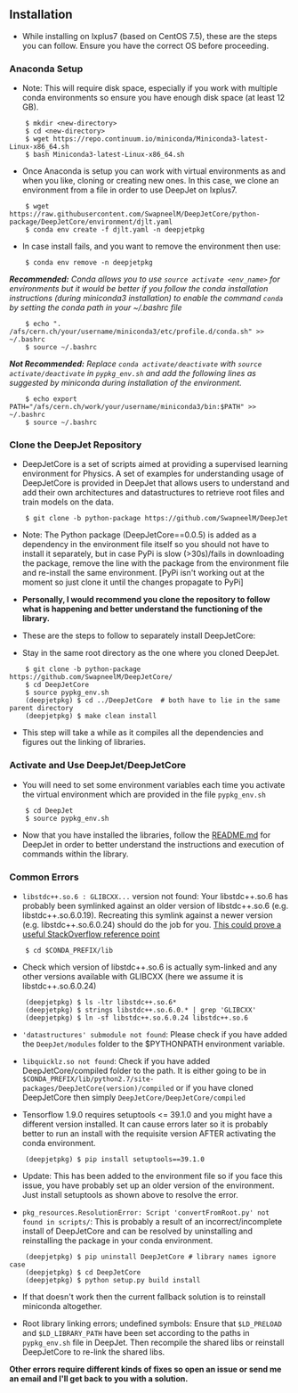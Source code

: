 ## Installation

* While installing on lxplus7 (based on CentOS 7.5), these are the steps you can follow. Ensure you have the correct OS before proceeding.

### Anaconda Setup

* Note: This will require disk space, especially if you work with multiple conda environments so ensure you have enough disk space (at least 12 GB).

```
    $ mkdir <new-directory> 
    $ cd <new-directory>
    $ wget https://repo.continuum.io/miniconda/Miniconda3-latest-Linux-x86_64.sh
    $ bash Miniconda3-latest-Linux-x86_64.sh
```

* Once Anaconda is setup you can work with virtual environments as and when you like, cloning or creating new ones. In this case, we clone an environment from a file in order to use DeepJet on lxplus7.

```
    $ wget https://raw.githubusercontent.com/SwapneelM/DeepJetCore/python-package/DeepJetCore/environment/djlt.yaml
    $ conda env create -f djlt.yaml -n deepjetpkg
```

* In case install fails, and you want to remove the environment then use:

```   
    $ conda env remove -n deepjetpkg
```


***Recommended:** Conda allows you to use `source activate <env_name>` for environments but it would be better if you follow the conda installation instructions (during miniconda3 installation) to enable the command `conda` by setting the conda path in your ~/.bashrc file*

```
    $ echo ". /afs/cern.ch/your/username/miniconda3/etc/profile.d/conda.sh" >> ~/.bashrc
    $ source ~/.bashrc
```

***Not Recommended:** Replace `conda activate/deactivate` with `source activate/deactivate` in `pypkg_env.sh` and add the following lines as suggested by miniconda during installation of the environment.*

```
    $ echo export PATH="/afs/cern.ch/work/your/username/miniconda3/bin:$PATH" >> ~/.bashrc
    $ source ~/.bashrc
```


### Clone the DeepJet Repository

* DeepJetCore is a set of scripts aimed at providing a supervised learning environment for Physics. A set of examples for understanding usage of DeepJetCore is provided in DeepJet that allows users to understand and add their own architectures and datastructures to retrieve root files and train models on the data.

```
    $ git clone -b python-package https://github.com/SwapneelM/DeepJet
```

* Note: The Python package (DeepJetCore==0.0.5) is added as a dependency in the environment file itself so you should not have to install it separately, but in case PyPi is slow (>30s)/fails in downloading the package, remove the line with the package from the environment file and re-install the same environment. 
[PyPi isn't working out at the moment so just clone it until the changes propagate to PyPi]

* **Personally, I would recommend you clone the repository to follow what is happening and better understand the functioning of the library.**

* These are the steps to follow to separately install DeepJetCore:

- Stay in the same root directory as the one where you cloned DeepJet.

```
    $ git clone -b python-package https://github.com/SwapneelM/DeepJetCore/
    $ cd DeepJetCore 
    $ source pypkg_env.sh
    (deepjetpkg) $ cd ../DeepJetCore  # both have to lie in the same parent directory
    (deepjetpkg) $ make clean install 
```

- This step will take a while as it compiles all the dependencies and figures out the linking of libraries.

### Activate and Use DeepJet/DeepJetCore

* You will need to set some environment variables each time you activate the virtual environment which are provided in the file `pypkg_env.sh` 

```
    $ cd DeepJet
    $ source pypkg_env.sh
```

* Now that you have installed the libraries, follow the [README.md](https://github.com/SwapneelM/DeepJet) for DeepJet in order to better understand the instructions and execution of commands within the library.
    
### Common Errors

* `libstdc++.so.6 : GLIBCXX...` version not found: Your libstdc++.so.6 has probably been symlinked against an older version of libstdc++.so.6 (e.g. libstdc++.so.6.0.19). Recreating this symlink against a newer version (e.g. libstdc++.so.6.0.24) should do the job for you. [This could prove a useful StackOverflow reference point](https://stackoverflow.com/a/16445803/5087991)

```
    $ cd $CONDA_PREFIX/lib
```
  
  - Check which version of libstdc++.so.6 is actually sym-linked and any other versions available with GLIBCXX (here we assume it is libstdc++.so.6.0.24)

```
    (deepjetpkg) $ ls -ltr libstdc++.so.6*
    (deepjetpkg) $ strings libstdc++.so.6.0.* | grep 'GLIBCXX'
    (deepjetpkg) $ ln -sf libstdc++.so.6.0.24 libstdc++.so.6
```

* `'datastructures' submodule not found`: Please check if you have added the `DeepJet/modules` folder to the $PYTHONPATH environment variable.

* `libquicklz.so not found`: Check if you have added DeepJetCore/compiled folder to the path. It is either going to be in `$CONDA_PREFIX/lib/python2.7/site-packages/DeepJetCore(version)/compiled` or if you have cloned DeepJetCore then simply `DeepJetCore/DeepJetCore/compiled`

* Tensorflow 1.9.0 requires setuptools <= 39.1.0 and you might have a different version installed. It can cause errors later so it is probably better to run an install with the requisite version AFTER activating the conda environment.

```
    (deepjetpkg) $ pip install setuptools==39.1.0
```
- Update: This has been added to the environment file so if you face this issue, you have probably set up an older version of the environment. Just install setuptools as shown above to resolve the error.

* `pkg_resources.ResolutionError: Script 'convertFromRoot.py' not found in scripts/`: This is probably a result of an incorrect/incomplete install of DeepJetCore and can be resolved by uninstalling and reinstalling the package in your conda environment.

```
    (deepjetpkg) $ pip uninstall DeepJetCore # library names ignore case
    (deepjetpkg) $ cd DeepJetCore
    (deepjetpkg) $ python setup.py build install  
```
- If that doesn't work then the current fallback solution is to reinstall miniconda altogether.

* Root library linking errors; undefined symbols: Ensure that `$LD_PRELOAD` and `$LD_LIBRARY_PATH` have been set according to the paths in `pypkg_env.sh` file in DeepJet. Then recompile the shared libs or reinstall DeepJetCore to re-link the shared libs.

**Other errors require different kinds of fixes so open an issue or send me an email and I'll get back to you with a solution.**








